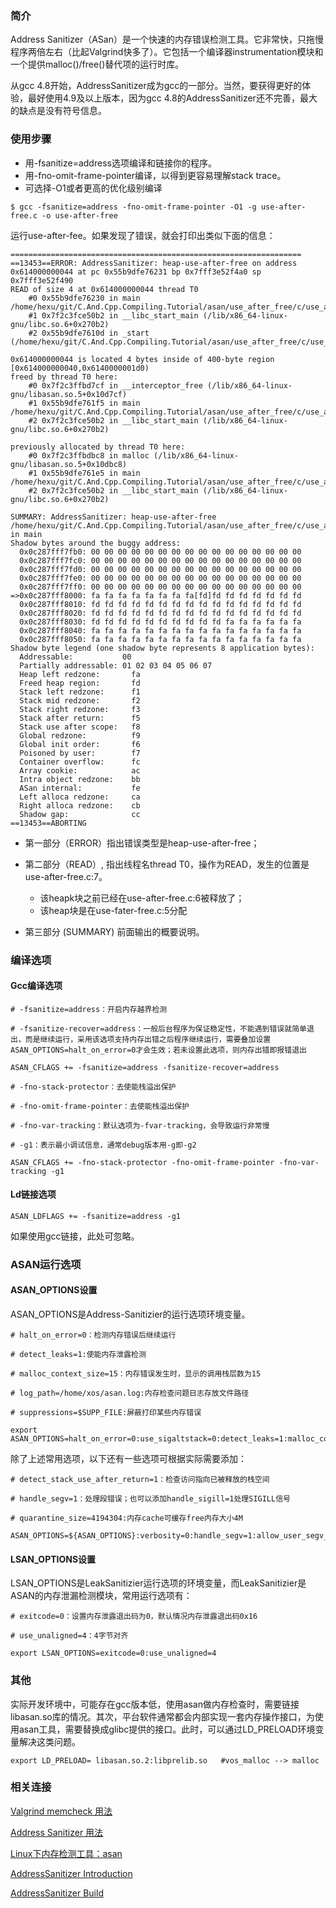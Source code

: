 ### 简介

Address Sanitizer（ASan）是一个快速的内存错误检测工具。它非常快，只拖慢程序两倍左右（比起Valgrind快多了）。它包括一个编译器instrumentation模块和一个提供malloc()/free()替代项的运行时库。

从gcc 4.8开始，AddressSanitizer成为gcc的一部分。当然，要获得更好的体验，最好使用4.9及以上版本，因为gcc 4.8的AddressSanitizer还不完善，最大的缺点是没有符号信息。

### 使用步骤

- 用-fsanitize=address选项编译和链接你的程序。
- 用-fno-omit-frame-pointer编译，以得到更容易理解stack trace。
- 可选择-O1或者更高的优化级别编译

```
$ gcc -fsanitize=address -fno-omit-frame-pointer -O1 -g use-after-free.c -o use-after-free
```

运行use-after-fee。如果发现了错误，就会打印出类似下面的信息：
```
=================================================================
==13453==ERROR: AddressSanitizer: heap-use-after-free on address 0x614000000044 at pc 0x55b9dfe76231 bp 0x7fff3e52f4a0 sp 0x7fff3e52f490
READ of size 4 at 0x614000000044 thread T0
    #0 0x55b9dfe76230 in main /home/hexu/git/C.And.Cpp.Compiling.Tutorial/asan/use_after_free/c/use_after_free.c:7
    #1 0x7f2c3fce50b2 in __libc_start_main (/lib/x86_64-linux-gnu/libc.so.6+0x270b2)
    #2 0x55b9dfe7610d in _start (/home/hexu/git/C.And.Cpp.Compiling.Tutorial/asan/use_after_free/c/use_after_free+0x110d)

0x614000000044 is located 4 bytes inside of 400-byte region [0x614000000040,0x6140000001d0)
freed by thread T0 here:
    #0 0x7f2c3ffbd7cf in __interceptor_free (/lib/x86_64-linux-gnu/libasan.so.5+0x10d7cf)
    #1 0x55b9dfe761f5 in main /home/hexu/git/C.And.Cpp.Compiling.Tutorial/asan/use_after_free/c/use_after_free.c:6
    #2 0x7f2c3fce50b2 in __libc_start_main (/lib/x86_64-linux-gnu/libc.so.6+0x270b2)

previously allocated by thread T0 here:
    #0 0x7f2c3ffbdbc8 in malloc (/lib/x86_64-linux-gnu/libasan.so.5+0x10dbc8)
    #1 0x55b9dfe761e5 in main /home/hexu/git/C.And.Cpp.Compiling.Tutorial/asan/use_after_free/c/use_after_free.c:5
    #2 0x7f2c3fce50b2 in __libc_start_main (/lib/x86_64-linux-gnu/libc.so.6+0x270b2)

SUMMARY: AddressSanitizer: heap-use-after-free /home/hexu/git/C.And.Cpp.Compiling.Tutorial/asan/use_after_free/c/use_after_free.c:7 in main
Shadow bytes around the buggy address:
  0x0c287fff7fb0: 00 00 00 00 00 00 00 00 00 00 00 00 00 00 00 00
  0x0c287fff7fc0: 00 00 00 00 00 00 00 00 00 00 00 00 00 00 00 00
  0x0c287fff7fd0: 00 00 00 00 00 00 00 00 00 00 00 00 00 00 00 00
  0x0c287fff7fe0: 00 00 00 00 00 00 00 00 00 00 00 00 00 00 00 00
  0x0c287fff7ff0: 00 00 00 00 00 00 00 00 00 00 00 00 00 00 00 00
=>0x0c287fff8000: fa fa fa fa fa fa fa fa[fd]fd fd fd fd fd fd fd
  0x0c287fff8010: fd fd fd fd fd fd fd fd fd fd fd fd fd fd fd fd
  0x0c287fff8020: fd fd fd fd fd fd fd fd fd fd fd fd fd fd fd fd
  0x0c287fff8030: fd fd fd fd fd fd fd fd fd fd fa fa fa fa fa fa
  0x0c287fff8040: fa fa fa fa fa fa fa fa fa fa fa fa fa fa fa fa
  0x0c287fff8050: fa fa fa fa fa fa fa fa fa fa fa fa fa fa fa fa
Shadow byte legend (one shadow byte represents 8 application bytes):
  Addressable:           00
  Partially addressable: 01 02 03 04 05 06 07 
  Heap left redzone:       fa
  Freed heap region:       fd
  Stack left redzone:      f1
  Stack mid redzone:       f2
  Stack right redzone:     f3
  Stack after return:      f5
  Stack use after scope:   f8
  Global redzone:          f9
  Global init order:       f6
  Poisoned by user:        f7
  Container overflow:      fc
  Array cookie:            ac
  Intra object redzone:    bb
  ASan internal:           fe
  Left alloca redzone:     ca
  Right alloca redzone:    cb
  Shadow gap:              cc
==13453==ABORTING
```

- 第一部分（ERROR）指出错误类型是heap-use-after-free；
- 第二部分（READ）, 指出线程名thread T0，操作为READ，发生的位置是use-after-free.c:7。
    + 该heapk块之前已经在use-after-free.c:6被释放了；
    + 该heap块是在use-fater-free.c:5分配

- 第三部分 (SUMMARY) 前面输出的概要说明。

### 编译选项

#### Gcc编译选项

```
# -fsanitize=address：开启内存越界检测

# -fsanitize-recover=address：一般后台程序为保证稳定性，不能遇到错误就简单退出，而是继续运行，采用该选项支持内存出错之后程序继续运行，需要叠加设置ASAN_OPTIONS=halt_on_error=0才会生效；若未设置此选项，则内存出错即报错退出

ASAN_CFLAGS += -fsanitize=address -fsanitize-recover=address
```

```
# -fno-stack-protector：去使能栈溢出保护

# -fno-omit-frame-pointer：去使能栈溢出保护

# -fno-var-tracking：默认选项为-fvar-tracking，会导致运行非常慢

# -g1：表示最小调试信息，通常debug版本用-g即-g2

ASAN_CFLAGS += -fno-stack-protector -fno-omit-frame-pointer -fno-var-tracking -g1
```

#### Ld链接选项

```
ASAN_LDFLAGS += -fsanitize=address -g1
```

如果使用gcc链接，此处可忽略。

### ASAN运行选项

#### ASAN_OPTIONS设置

ASAN_OPTIONS是Address-Sanitizier的运行选项环境变量。

```
# halt_on_error=0：检测内存错误后继续运行

# detect_leaks=1:使能内存泄露检测

# malloc_context_size=15：内存错误发生时，显示的调用栈层数为15

# log_path=/home/xos/asan.log:内存检查问题日志存放文件路径

# suppressions=$SUPP_FILE:屏蔽打印某些内存错误

export ASAN_OPTIONS=halt_on_error=0:use_sigaltstack=0:detect_leaks=1:malloc_context_size=15:log_path=/home/xos/asan.log:suppressions=$SUPP_FILE
```

除了上述常用选项，以下还有一些选项可根据实际需要添加：

```
# detect_stack_use_after_return=1：检查访问指向已被释放的栈空间

# handle_segv=1：处理段错误；也可以添加handle_sigill=1处理SIGILL信号

# quarantine_size=4194304:内存cache可缓存free内存大小4M

ASAN_OPTIONS=${ASAN_OPTIONS}:verbosity=0:handle_segv=1:allow_user_segv_handler=1:detect_stack_use_after_return=1:fast_unwind_on_fatal=1:fast_unwind_on_check=1:fast_unwind_on_malloc=1:quarantine_size=4194304
```

#### LSAN_OPTIONS设置

LSAN_OPTIONS是LeakSanitizier运行选项的环境变量，而LeakSanitizier是ASAN的内存泄漏检测模块，常用运行选项有：

```
# exitcode=0：设置内存泄露退出码为0，默认情况内存泄露退出码0x16

# use_unaligned=4：4字节对齐

export LSAN_OPTIONS=exitcode=0:use_unaligned=4
```

### 其他

实际开发环境中，可能存在gcc版本低，使用asan做内存检查时，需要链接libasan.so库的情况。其次，平台软件通常都会内部实现一套内存操作接口，为使用asan工具，需要替换成glibc提供的接口。此时，可以通过LD_PRELOAD环境变量解决这类问题。

```
export LD_PRELOAD= libasan.so.2:libprelib.so   #vos_malloc --> malloc
```

### 相关连接

[Valgrind memcheck 用法](https://www.jianshu.com/p/78adaba826c3)

[Address Sanitizer 用法](https://www.jianshu.com/p/3a2df9b7c353)

[Linux下内存检测工具：asan](https://blog.csdn.net/hanlizhong85/article/details/78076668)

[AddressSanitizer Introduction](https://github.com/google/sanitizers/wiki/AddressSanitizer)

[AddressSanitizer Build](https://github.com/google/sanitizers/wiki/AddressSanitizerHowToBuild)
